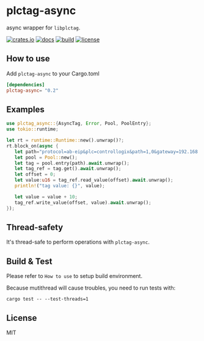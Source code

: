 # plctag-async

async wrapper for `libplctag`.

[![crates.io](https://img.shields.io/crates/v/plctag-async.svg)](https://crates.io/crates/plctag-async)
[![docs](https://docs.rs/plctag-async/badge.svg)](https://docs.rs/plctag-async)
[![build](https://github.com/joylei/plctag-rs/workflows/build/badge.svg?branch=master)](https://github.com/joylei/plctag-rs/actions?query=workflow%3A%22build%22)
[![license](https://img.shields.io/crates/l/plctag.svg)](https://github.com/joylei/plctag-rs/blob/master/LICENSE)

## How to use

Add `plctag-async` to your Cargo.toml

```toml
[dependencies]
plctag-async= "0.2"
```

## Examples

```rust
use plctag_async::{AsyncTag, Error, Pool, PoolEntry};
use tokio::runtime;

let rt = runtime::Runtime::new().unwrap()?;
rt.block_on(async {
   let path="protocol=ab-eip&plc=controllogix&path=1,0&gateway=192.168.1.120&name=MyTag1&elem_count=1&elem_size=16";// YOUR TAG DEFINITION
   let pool = Pool::new();
   let tag = pool.entry(path).await.unwrap();
   let tag_ref = tag.get().await.unwrap();
   let offset = 0;
   let value:u16 = tag_ref.read_value(offset).await.unwrap();
   println!("tag value: {}", value);

   let value = value + 10;
   tag_ref.write_value(offset, value).await.unwrap();
});
```

## Thread-safety

It's thread-safe to perform operations with `plctag-async`.

## Build & Test

Please refer to `How to use` to setup build environment.

Because mutithread will cause troubles, you need to run tests with:

```shell
cargo test -- --test-threads=1
```

## License

MIT
